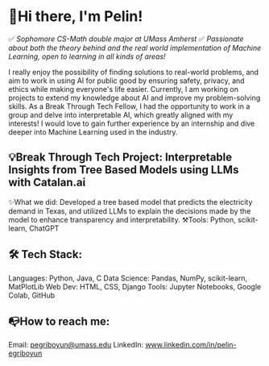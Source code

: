 
# 👋Hi there, I'm Pelin!
 ✅ _Sophomore CS-Math double major at UMass Amherst_
 ✅ _Passionate about both the theory behind and the real world implementation of Machine Learning, open to learning in all kinds of areas!_

I really enjoy the possibility of finding solutions to real-world problems, and aim to work in using AI for public good by ensuring safety, privacy, and ethics while making everyone's life easier. Currently, I am working on projects to extend my knowledge about AI and improve my problem-solving skills. As a Break Through Tech Fellow, I had the opportunity to work in a group and delve into interpretable AI, which greatly aligned with my interests! I would love to gain further experience by an internship and dive deeper into Machine Learning used in the industry.

## 💡Break Through Tech Project: Interpretable Insights from Tree Based Models using LLMs with Catalan.ai
✨What we did: Developed a tree based model that predicts the electricity demand in Texas, and utilized LLMs to explain the decisions made by the model to enhance transparency and interpretability.
⚒️Tools: Python, scikit-learn, ChatGPT

## 🛠 Tech Stack:
Languages: Python, Java, C
Data Science: Pandas, NumPy, scikit-learn, MatPlotLib
Web Dev: HTML, CSS, Django
Tools: Jupyter Notebooks, Google Colab, GitHub

## 📭How to reach me:
Email: pegriboyun@umass.edu
LinkedIn: www.linkedin.com/in/pelin-egriboyun










